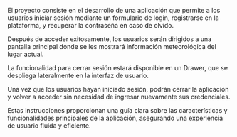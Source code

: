 El proyecto consiste en el desarrollo de una aplicación que permite a los usuarios iniciar sesión mediante un formulario de login, registrarse en la plataforma, y recuperar la contraseña en caso de olvido.

Después de acceder exitosamente, los usuarios serán dirigidos a una pantalla principal donde se les mostrará información meteorológica del lugar actual.

La funcionalidad para cerrar sesión estará disponible en un Drawer, que se despliega lateralmente en la interfaz de usuario.

Una vez que los usuarios hayan iniciado sesión, podrán cerrar la aplicación y volver a acceder sin necesidad de ingresar nuevamente sus credenciales.

Estas instrucciones proporcionan una guía clara sobre las características y funcionalidades principales de la aplicación, asegurando una experiencia de usuario fluida y eficiente.